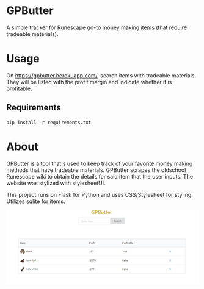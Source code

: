 # GPButter
A simple tracker for Runescape go-to money making items (that require tradeable materials). 

# Usage
On https://gpbutter.herokuapp.com/, search items with tradeable materials. They will be listed with the profit margin and indicate whether it is profitable. 

## Requirements 
```
pip install -r requirements.txt
```

# About
GPButter is a tool that's used to keep track of your favorite money making methods that have tradeable materials. GPButter scrapes the oldschool Runescape wiki to obtain the details for said item that the user inputs. The website was stylized with stylesheetUI.

This project runs on Flask for Python and uses CSS/Stylesheet for styling. 
Utilizes sqlite for items. 

<img src = "./static/GPButterPage.png">
